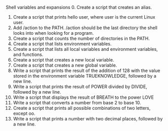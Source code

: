 Shell variables and expansions
0. Create a script that creates an alias.
1. Create a script that prints hello user, where user is the current Linux user.
2. Add /action to the PATH. /action should be the last directory the shell looks into when looking for a program.
3. Create a script that counts the number of directories in the PATH.
4. Create a script that lists environment variables.
5. Create a script that lists all local variables and environment variables, and functions.
6. Create a script that creates a new local variable.
7. Create a script that creates a new global variable.
8. Write a script that prints the result of the addition of 128 with the value stored in the environment variable TRUEKNOWLEDGE, followed by a new line.
9. Write a script that prints the result of POWER divided by DIVIDE, followed by a new line.
10. Write a script that displays the result of BREATH to the power LOVE
11. Write a script that converts a number from base 2 to base 10.
12. Create a script that prints all possible combinations of two letters, except oo.
13. Write a script that prints a number with two decimal places, followed by a new line.
